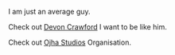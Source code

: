 I am just an average guy.

Check out [Devon Crawford](https://github.com/DevonCrawford) I want to be like him.

Check out [Ojha Studios](https://GitHub.com/Ojha-Studios) Organisation.
